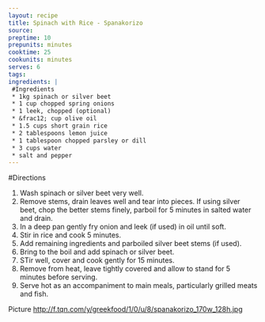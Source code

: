 ```yaml
---
layout: recipe
title: Spinach with Rice - Spanakorizo
source: 
preptime: 10
prepunits: minutes
cooktime: 25
cookunits: minutes
serves: 6
tags: 
ingredients: |
 #Ingredients
 * 1kg spinach or silver beet
 * 1 cup chopped spring onions
 * 1 leek, chopped (optional)
 * &frac12; cup olive oil
 * 1.5 cups short grain rice
 * 2 tablespoons lemon juice
 * 1 tablespoon chopped parsley or dill
 * 3 cups water
 * salt and pepper
---
```

#Directions
1. Wash spinach or silver beet very well.
2. Remove stems, drain leaves well and tear into pieces. If using silver beet, chop the better stems finely, parboil for 5 minutes in salted water and drain.
3. In a deep pan gently fry onion and leek (if used) in oil until soft.
4. Stir in rice and cook 5 minutes.
5. Add remaining ingredients and parboiled silver beet stems (if used).
6. Bring to the boil and add spinach or silver beet.
7. STir well, cover and cook gently for 15 minutes.
8. Remove from heat, leave tightly covered and allow to stand for 5 minutes before serving.
9. Serve hot as an accompaniment to main meals, particularly grilled meats and fish.

Picture
http://f.tqn.com/y/greekfood/1/0/u/8/spanakorizo_170w_128h.jpg